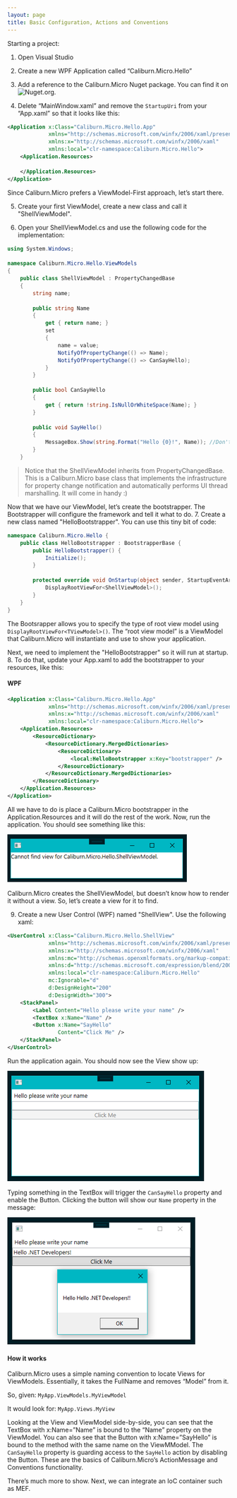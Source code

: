 ```yaml
---
layout: page
title: Basic Configuration, Actions and Conventions
---
```

Starting a project:
1. Open Visual Studio 

2. Create a new WPF Application called “Caliburn.Micro.Hello” 

3. Add a reference to the Caliburn.Micro Nuget package. You can find it on ![Nuget.org](https://www.nuget.org/packages/Caliburn.Micro). 

4. Delete “MainWindow.xaml” and remove the `StartupUri` from your “App.xaml” so that it looks like this:

``` xml
<Application x:Class="Caliburn.Micro.Hello.App"
             xmlns="http://schemas.microsoft.com/winfx/2006/xaml/presentation"
             xmlns:x="http://schemas.microsoft.com/winfx/2006/xaml"
             xmlns:local="clr-namespace:Caliburn.Micro.Hello">
    <Application.Resources>
         
    </Application.Resources>
</Application>
```

Since Caliburn.Micro prefers a ViewModel-First approach, let’s start there. 

5. Create your first ViewModel, create a new class and call it "ShellViewModel". 

6. Open your ShellViewModel.cs and use the following code for the implementation:

``` csharp
using System.Windows;

namespace Caliburn.Micro.Hello.ViewModels
{
    public class ShellViewModel : PropertyChangedBase
    {
        string name;

        public string Name
        {
            get { return name; }
            set
            {
                name = value;
                NotifyOfPropertyChange(() => Name);
                NotifyOfPropertyChange(() => CanSayHello);
            }
        }

        public bool CanSayHello
        {
            get { return !string.IsNullOrWhiteSpace(Name); }
        }

        public void SayHello()
        {
            MessageBox.Show(string.Format("Hello {0}!", Name)); //Don't do this in real life :)
        }
    }
```

>Notice that the ShellViewModel inherits from PropertyChangedBase. This is a Caliburn.Micro base class that implements the infrastructure for property change notification and automatically performs UI thread marshalling. It will come in handy :)

Now that we have our ViewModel, let’s create the bootstrapper. The Bootstrapper will configure the framework and tell it what to do. 
7. Create a new class named "HelloBootstrapper". You can use this tiny bit of code:

``` csharp
namespace Caliburn.Micro.Hello {
    public class HelloBootstrapper : BootstrapperBase {
        public HelloBootstrapper() {
            Initialize();
        }

        protected override void OnStartup(object sender, StartupEventArgs e) {
            DisplayRootViewFor<ShellViewModel>();
        }
    }
}
```

The Bootsrapper allows you to specify the type of root view model using `DisplayRootViewFor<TViewModel>()`. The “root view model” is a ViewModel that Caliburn.Micro will instantiate and use to show your application. 

Next, we need to implement the "HelloBootstrapper" so it will run at startup. 
8. To do that, update your App.xaml to add the bootstrapper to your resources, like this:

#### WPF
``` xml
<Application x:Class="Caliburn.Micro.Hello.App"
             xmlns="http://schemas.microsoft.com/winfx/2006/xaml/presentation"
             xmlns:x="http://schemas.microsoft.com/winfx/2006/xaml"
             xmlns:local="clr-namespace:Caliburn.Micro.Hello">
    <Application.Resources>
        <ResourceDictionary>
            <ResourceDictionary.MergedDictionaries>
                <ResourceDictionary>
                    <local:HelloBootstrapper x:Key="bootstrapper" />
                </ResourceDictionary>
            </ResourceDictionary.MergedDictionaries>
        </ResourceDictionary>
    </Application.Resources>
</Application>
```

All we have to do is place a Caliburn.Micro bootstrapper in the Application.Resources and it will do the rest of the work. Now, run the application. You should see something like this:

![View not found](/public/images/documentation/view-not-found.png)

Caliburn.Micro creates the ShellViewModel, but doesn’t know how to render it without a view. So, let’s create a view for it to find.

9. Create a new User Control (WPF) named "ShellView". Use the following xaml:

``` xml
<UserControl x:Class="Caliburn.Micro.Hello.ShellView"
             xmlns="http://schemas.microsoft.com/winfx/2006/xaml/presentation"
             xmlns:x="http://schemas.microsoft.com/winfx/2006/xaml"
             xmlns:mc="http://schemas.openxmlformats.org/markup-compatibility/2006" 
             xmlns:d="http://schemas.microsoft.com/expression/blend/2008" 
             xmlns:local="clr-namespace:Caliburn.Micro.Hello"
             mc:Ignorable="d"
             d:DesignHeight="200"
             d:DesignWidth="300">
    <StackPanel>
        <Label Content="Hello please write your name" />
        <TextBox x:Name="Name" />
        <Button x:Name="SayHello"
                Content="Click Me" />
    </StackPanel>
</UserControl>
```

Run the application again. You should now see the View show up:

![View found](/public/images/documentation/view-found.png)

Typing something in the TextBox will trigger the `CanSayHello` property and enable the Button. Clicking the button will show our `Name` property in the message:

![View with data](/public/images/documentation/view-with-data.png)

#### How it works
Caliburn.Micro uses a simple naming convention to locate Views for ViewModels. Essentially, it takes the FullName and removes “Model” from it.

So, given: 
`MyApp.ViewModels.MyViewModel`

It would look for:
`MyApp.Views.MyView`

Looking at the View and ViewModel side-by-side, you can see that the TextBox with x:Name=”Name” is bound to the “Name” property on the ViewModel. You can also see that the Button with x:Name=”SayHello” is bound to the method with the same name on the ViewMModel. The `CanSayHello` property is guarding access to the `SayHello` action by disabling the Button. These are the basics of Caliburn.Micro’s ActionMessage and Conventions functionality. 

There’s much more to show. Next, we can integrate an IoC container such as MEF.
